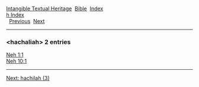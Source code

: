 [Intangible Textual Heritage](../../index)  [Bible](../index) 
[Index](index)   
[h Index](_h_)  
  [Previous](c05008)  [Next](c05010) 

------------------------------------------------------------------------

### &lt;hachaliah&gt; 2 entries

[Neh 1:1](../kjv/neh001.htm#001)  
[Neh 10:1](../kjv/neh010.htm#001)  

------------------------------------------------------------------------

[Next: hachilah (3)](c05010)
